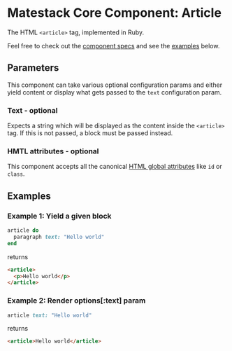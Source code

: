 # Matestack Core Component: Article

The HTML `<article>` tag, implemented in Ruby.

Feel free to check out the [component specs](/spec/usage/components/article_spec.rb) and see the [examples](#examples) below.

## Parameters
This component can take various optional configuration params and either yield content or display what gets passed to the `text` configuration param.

### Text - optional
Expects a string which will be displayed as the content inside the `<article>` tag. If this is not passed, a block must be passed instead.

### HMTL attributes - optional
This component accepts all the canonical [HTML global attributes](https://www.w3schools.com/tags/ref_standardattributes.asp) like `id` or `class`.

## Examples

### Example 1: Yield a given block

```ruby
article do
  paragraph text: "Hello world"
end
```

returns

```html
<article>
  <p>Hello world</p>
</article>
```

### Example 2: Render options[:text] param

```ruby
article text: "Hello world"
```

returns

```html
<article>Hello world</article>
```
